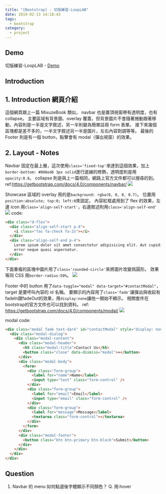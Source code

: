 ```yaml
---
title: "[Bootstrap] - 切版練習-LoopLAB"
date: 2019-02-13 14:18:43
tags:
  - bootstrap
category:
  - project
---
```


## Demo

切版練習-LoopLAB - [Demo](https://orow.github.io/MyProjects/BootstrapWith5Projects/LoopLab-Practice/index.html)

## Introduction

## 1. Introduction 網頁介紹

這個網頁跟上一篇 MixuzeBook 類似， navbar 也是置頂視窗帶有透明度，也有 collapse。
主要區域有背景圖、overlay 覆蓋，但背景圖片不會隨著捲動跟著移動，內容則是一半是文字敘述，另一半則變為簡單註冊 form 表單。
接下來幾個區塊都是差不多的，一半文字敘述另一半是圖片，左右內容對調等等。
最後的 Footer 則是有一個 button，點擊會有 modal（彈出視窗）的效果。

## 2. Layout - Notes

Navbar 固定在最上層，這次使用`class='fixed-top'`來達到這個效果，加上`border-bottom: #008ed6 3px solid`進行底線的修飾，透明度則是用`opacity:0.8`。
collapse 則是與上一篇相同，網路上官方文件都可以搜尋的到。
ref:https://getbootstrap.com/docs/4.0/components/navbar/
![](https://i.imgur.com/dBY12AX.png)

Showcase 區域的 overlay 用的是`background: rgba(0, 0, 0, 0.7)`。
位置用`position:absolute; top:0; left:0`來固定。
內容紅框處用到了 flex 的效果，左邊 icon 用`class='align-self-start'`，右邊敘述則用`class='align-self-end'`
![](https://i.imgur.com/7pQvS29.png)
code:

```html
<div class="d-flex">
  <div class="align-self-start p-4">
    <i class="fas fa-check fa-2x"></i>
  </div>
  <div class="align-self-end p-4">
    Lorem ipsum dolor sit amet consectetur adipisicing elit. Aut cupiditate et,
    error neque quasi aspernatur.
  </div>
</div>
```

下面重複的區塊中圖片用了`class='rounded-circle'`來將圖片改變爲圓形。
效果等同 CSS 用`border-radius:50%`。
![](https://i.imgur.com/vyiCo56.png)

Footer 中的 button 用了`data-toggle="modal" data-target="#contactModal"`，target 是要呼叫內容的 id 名稱。
要顯示的內容用了`class='fade'`讓彈出與收起有fadeIn跟fadeOut的效果，用`display:none`讓他一開始不顯示。
相關套件在bootstrap的官方文件也可以找到資料。
ref: https://getbootstrap.com/docs/4.0/components/modal/
![](https://i.imgur.com/svzqigv.png)

modal code:

```html
<div class="modal fade text-dark" id="contactModal" style="display: none; padding-right: 14px;" aria-hidden="true">
  <div class="modal-dialog">
    <div class="modal-content">
      <div class="modal-header">
        <h5 class="modal-title">Contact Us</h5>
        <button class="close" data-dismiss="modal">×</button>
      </div>
      <div class="modal-body">
        <form>
          <div class="form-group">
            <label for="name">Name</label>
            <input type="text" class="form-control" />
          </div>
          <div class="form-group">
            <label for="email">Email</label>
            <input type="email" class="form-control" />
          </div>
          <div class="form-group">
            <label for="message">Message</label>
            <textarea class="form-control"></textarea>
          </div>
        </form>
      </div>
      <div class="modal-footer">
        <button class="btn btn-primary btn-block">Submit</button>
      </div>
    </div>
  </div>
</div>
```

## Question

1. Navbar 的 menu 如何點選後字體顯示不同顏色？
   Q. 用:hover
